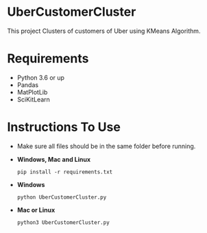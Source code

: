 # UberCustomerCluster
This project Clusters of customers of Uber using KMeans Algorithm.

# Requirements
 - Python 3.6 or up
 - Pandas
 - MatPlotLib
 - SciKitLearn
 
 # Instructions To Use
 - Make sure all files should be in the same folder before running.
 
 - **Windows, Mac and Linux**
   ``` 
   pip install -r requirements.txt
   ```
 - **Windows**
   ```
   python UberCustomerCluster.py
   ```
 - **Mac or Linux**
   ```
   python3 UberCustomerCluster.py
   ```
